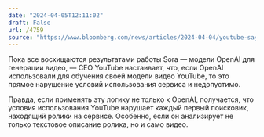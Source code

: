 ```yaml
---
date: "2024-04-05T12:11:02"
draft: False
url: /4759
source: "https://www.bloomberg.com/news/articles/2024-04-04/youtube-says-openai-training-sora-with-its-videos-would-break-the-rules"
---
```


Пока все восхищаются результатами работы Sora — модели OpenAI для генерации видео, — CEO YouTube настаивает, что, если OpenAI использовали для обучения своей модели видео YouTube, то это прямое нарушение условий использования сервиса и недопустимо.

Правда, если применять эту логику не только к OpenAI, получается, что условия использования YouTube нарушает каждый первый поисковик, находящий ролики на сервисе. Особенно, если он анализирует не только текстовое описание ролика, но и само видео.
